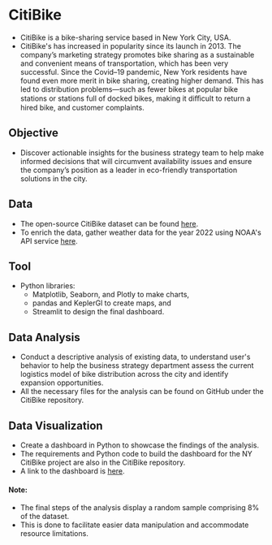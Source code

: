 # CitiBike

+ CitiBike is a bike-sharing service based in New York City, USA.
+ CitiBike's has increased in popularity since its launch in 2013. The company’s marketing strategy promotes bike sharing as a sustainable and convenient means of transportation, which has been very successful. Since the Covid–19 pandemic, New York residents have found even more merit in bike sharing, creating higher demand. This has led to distribution problems—such as fewer bikes at popular bike stations or stations full of docked bikes, making it diﬃcult to return a hired bike, and customer complaints.

## Objective
+ Discover actionable insights for the business strategy team to help make informed decisions that will circumvent availability issues and ensure the company’s position as a leader in eco-friendly transportation solutions in the city.

## Data
* The open-source CitiBike dataset can be found [here](https://s3.amazonaws.com/tripdata/index.html).
* To enrich the data, gather weather data for the year 2022 using NOAA's API service [here](https://www.noaa.gov/).  

## Tool
+ Python libraries:
    + Matplotlib, Seaborn, and Plotly to make charts,
    + pandas and KeplerGl to create maps, and
    + Streamlit to design the final dashboard.

## Data Analysis
+ Conduct a descriptive analysis of existing data, to understand user's behavior to help the business strategy department assess the current logistics model of bike distribution across the city and identify expansion opportunities.
+ All the necessary files for the analysis can be found on GitHub under the CitiBike repository.

## Data Visualization
+ Create a dashboard in Python to showcase the findings of the analysis.
+ The requirements and Python code to build the dashboard for the NY CitiBike project are also in the CitiBike repository.
+ A link to the dashboard is [here](https://citibike-pwhqpkxqefsckt9bxcn9tv.streamlit.app/).

#### Note:
+ The final steps of the analysis display a random sample comprising 8% of the dataset.
+ This is done to facilitate easier data manipulation and accommodate resource limitations.

  
